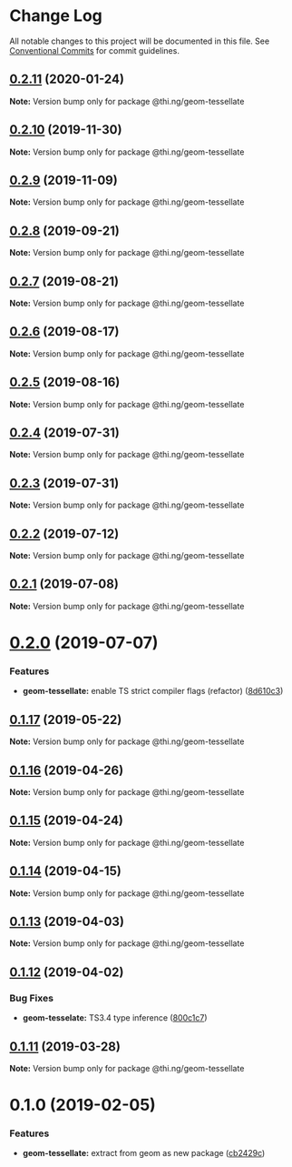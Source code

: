 # Change Log

All notable changes to this project will be documented in this file.
See [Conventional Commits](https://conventionalcommits.org) for commit guidelines.

## [0.2.11](https://github.com/thi-ng/umbrella/compare/@thi.ng/geom-tessellate@0.2.10...@thi.ng/geom-tessellate@0.2.11) (2020-01-24)

**Note:** Version bump only for package @thi.ng/geom-tessellate





## [0.2.10](https://github.com/thi-ng/umbrella/compare/@thi.ng/geom-tessellate@0.2.9...@thi.ng/geom-tessellate@0.2.10) (2019-11-30)

**Note:** Version bump only for package @thi.ng/geom-tessellate





## [0.2.9](https://github.com/thi-ng/umbrella/compare/@thi.ng/geom-tessellate@0.2.8...@thi.ng/geom-tessellate@0.2.9) (2019-11-09)

**Note:** Version bump only for package @thi.ng/geom-tessellate





## [0.2.8](https://github.com/thi-ng/umbrella/compare/@thi.ng/geom-tessellate@0.2.7...@thi.ng/geom-tessellate@0.2.8) (2019-09-21)

**Note:** Version bump only for package @thi.ng/geom-tessellate





## [0.2.7](https://github.com/thi-ng/umbrella/compare/@thi.ng/geom-tessellate@0.2.6...@thi.ng/geom-tessellate@0.2.7) (2019-08-21)

**Note:** Version bump only for package @thi.ng/geom-tessellate





## [0.2.6](https://github.com/thi-ng/umbrella/compare/@thi.ng/geom-tessellate@0.2.5...@thi.ng/geom-tessellate@0.2.6) (2019-08-17)

**Note:** Version bump only for package @thi.ng/geom-tessellate





## [0.2.5](https://github.com/thi-ng/umbrella/compare/@thi.ng/geom-tessellate@0.2.4...@thi.ng/geom-tessellate@0.2.5) (2019-08-16)

**Note:** Version bump only for package @thi.ng/geom-tessellate





## [0.2.4](https://github.com/thi-ng/umbrella/compare/@thi.ng/geom-tessellate@0.2.3...@thi.ng/geom-tessellate@0.2.4) (2019-07-31)

**Note:** Version bump only for package @thi.ng/geom-tessellate





## [0.2.3](https://github.com/thi-ng/umbrella/compare/@thi.ng/geom-tessellate@0.2.2...@thi.ng/geom-tessellate@0.2.3) (2019-07-31)

**Note:** Version bump only for package @thi.ng/geom-tessellate





## [0.2.2](https://github.com/thi-ng/umbrella/compare/@thi.ng/geom-tessellate@0.2.1...@thi.ng/geom-tessellate@0.2.2) (2019-07-12)

**Note:** Version bump only for package @thi.ng/geom-tessellate





## [0.2.1](https://github.com/thi-ng/umbrella/compare/@thi.ng/geom-tessellate@0.2.0...@thi.ng/geom-tessellate@0.2.1) (2019-07-08)

**Note:** Version bump only for package @thi.ng/geom-tessellate





# [0.2.0](https://github.com/thi-ng/umbrella/compare/@thi.ng/geom-tessellate@0.1.17...@thi.ng/geom-tessellate@0.2.0) (2019-07-07)


### Features

* **geom-tessellate:** enable TS strict compiler flags (refactor) ([8d610c3](https://github.com/thi-ng/umbrella/commit/8d610c3))





## [0.1.17](https://github.com/thi-ng/umbrella/compare/@thi.ng/geom-tessellate@0.1.16...@thi.ng/geom-tessellate@0.1.17) (2019-05-22)

**Note:** Version bump only for package @thi.ng/geom-tessellate





## [0.1.16](https://github.com/thi-ng/umbrella/compare/@thi.ng/geom-tessellate@0.1.15...@thi.ng/geom-tessellate@0.1.16) (2019-04-26)

**Note:** Version bump only for package @thi.ng/geom-tessellate





## [0.1.15](https://github.com/thi-ng/umbrella/compare/@thi.ng/geom-tessellate@0.1.14...@thi.ng/geom-tessellate@0.1.15) (2019-04-24)

**Note:** Version bump only for package @thi.ng/geom-tessellate





## [0.1.14](https://github.com/thi-ng/umbrella/compare/@thi.ng/geom-tessellate@0.1.13...@thi.ng/geom-tessellate@0.1.14) (2019-04-15)

**Note:** Version bump only for package @thi.ng/geom-tessellate





## [0.1.13](https://github.com/thi-ng/umbrella/compare/@thi.ng/geom-tessellate@0.1.12...@thi.ng/geom-tessellate@0.1.13) (2019-04-03)

**Note:** Version bump only for package @thi.ng/geom-tessellate





## [0.1.12](https://github.com/thi-ng/umbrella/compare/@thi.ng/geom-tessellate@0.1.11...@thi.ng/geom-tessellate@0.1.12) (2019-04-02)


### Bug Fixes

* **geom-tesselate:** TS3.4 type inference ([800c1c7](https://github.com/thi-ng/umbrella/commit/800c1c7))





## [0.1.11](https://github.com/thi-ng/umbrella/compare/@thi.ng/geom-tessellate@0.1.10...@thi.ng/geom-tessellate@0.1.11) (2019-03-28)

**Note:** Version bump only for package @thi.ng/geom-tessellate







# 0.1.0 (2019-02-05)


### Features

* **geom-tessellate:** extract from geom as new package ([cb2429c](https://github.com/thi-ng/umbrella/commit/cb2429c))
